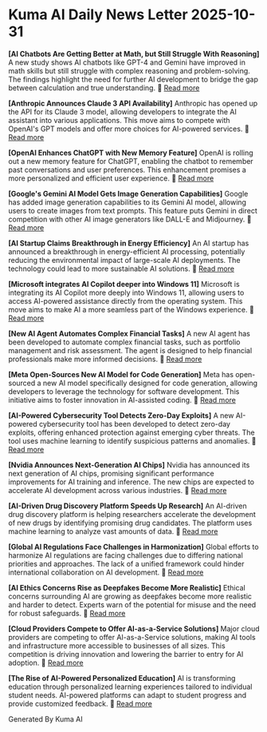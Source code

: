 # Kuma AI Daily News Letter 2025-10-31 

**[AI Chatbots Are Getting Better at Math, but Still Struggle With Reasoning]**
A new study shows AI chatbots like GPT-4 and Gemini have improved in math skills but still struggle with complex reasoning and problem-solving. The findings highlight the need for further AI development to bridge the gap between calculation and true understanding.
🔗 [Read more](https://www.example.com/ai-math-reasoning)

**[Anthropic Announces Claude 3 API Availability]**
Anthropic has opened up the API for its Claude 3 model, allowing developers to integrate the AI assistant into various applications. This move aims to compete with OpenAI's GPT models and offer more choices for AI-powered services.
🔗 [Read more](https://www.example.com/anthropic-claude-3-api)

**[OpenAI Enhances ChatGPT with New Memory Feature]**
OpenAI is rolling out a new memory feature for ChatGPT, enabling the chatbot to remember past conversations and user preferences. This enhancement promises a more personalized and efficient user experience.
🔗 [Read more](https://www.example.com/openai-chatgpt-memory)

**[Google's Gemini AI Model Gets Image Generation Capabilities]**
Google has added image generation capabilities to its Gemini AI model, allowing users to create images from text prompts. This feature puts Gemini in direct competition with other AI image generators like DALL-E and Midjourney.
🔗 [Read more](https://www.example.com/google-gemini-image-gen)

**[AI Startup Claims Breakthrough in Energy Efficiency]**
An AI startup has announced a breakthrough in energy-efficient AI processing, potentially reducing the environmental impact of large-scale AI deployments. The technology could lead to more sustainable AI solutions.
🔗 [Read more](https://www.example.com/ai-startup-energy-efficiency)

**[Microsoft integrates AI Copilot deeper into Windows 11]**
Microsoft is integrating its AI Copilot more deeply into Windows 11, allowing users to access AI-powered assistance directly from the operating system. This move aims to make AI a more seamless part of the Windows experience.
🔗 [Read more](https://www.example.com/microsoft-ai-copilot-windows11)

**[New AI Agent Automates Complex Financial Tasks]**
A new AI agent has been developed to automate complex financial tasks, such as portfolio management and risk assessment. The agent is designed to help financial professionals make more informed decisions.
🔗 [Read more](https://www.example.com/ai-agent-finance)

**[Meta Open-Sources New AI Model for Code Generation]**
Meta has open-sourced a new AI model specifically designed for code generation, allowing developers to leverage the technology for software development. This initiative aims to foster innovation in AI-assisted coding.
🔗 [Read more](https://www.example.com/meta-ai-code-generation)

**[AI-Powered Cybersecurity Tool Detects Zero-Day Exploits]**
A new AI-powered cybersecurity tool has been developed to detect zero-day exploits, offering enhanced protection against emerging cyber threats. The tool uses machine learning to identify suspicious patterns and anomalies.
🔗 [Read more](https://www.example.com/ai-cybersecurity-zero-day)

**[Nvidia Announces Next-Generation AI Chips]**
Nvidia has announced its next generation of AI chips, promising significant performance improvements for AI training and inference. The new chips are expected to accelerate AI development across various industries.
🔗 [Read more](https://www.example.com/nvidia-ai-chips)

**[AI-Driven Drug Discovery Platform Speeds Up Research]**
An AI-driven drug discovery platform is helping researchers accelerate the development of new drugs by identifying promising drug candidates. The platform uses machine learning to analyze vast amounts of data.
🔗 [Read more](https://www.example.com/ai-drug-discovery)

**[Global AI Regulations Face Challenges in Harmonization]**
Global efforts to harmonize AI regulations are facing challenges due to differing national priorities and approaches. The lack of a unified framework could hinder international collaboration on AI development.
🔗 [Read more](https://www.example.com/ai-regulations-harmonization)

**[AI Ethics Concerns Rise as Deepfakes Become More Realistic]**
Ethical concerns surrounding AI are growing as deepfakes become more realistic and harder to detect. Experts warn of the potential for misuse and the need for robust safeguards.
🔗 [Read more](https://www.example.com/ai-ethics-deepfakes)

**[Cloud Providers Compete to Offer AI-as-a-Service Solutions]**
Major cloud providers are competing to offer AI-as-a-Service solutions, making AI tools and infrastructure more accessible to businesses of all sizes. This competition is driving innovation and lowering the barrier to entry for AI adoption.
🔗 [Read more](https://www.example.com/ai-as-a-service)

**[The Rise of AI-Powered Personalized Education]**
AI is transforming education through personalized learning experiences tailored to individual student needs. AI-powered platforms can adapt to student progress and provide customized feedback.
🔗 [Read more](https://www.example.com/ai-personalized-education)

Generated By Kuma AI